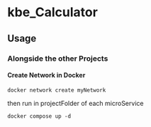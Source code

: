 # kbe_Calculator

## Usage

### Alongside the other Projects

#### Create Network in Docker

```
docker network create myNetwork
```

then run in projectFolder of each microService

```
docker compose up -d
```
